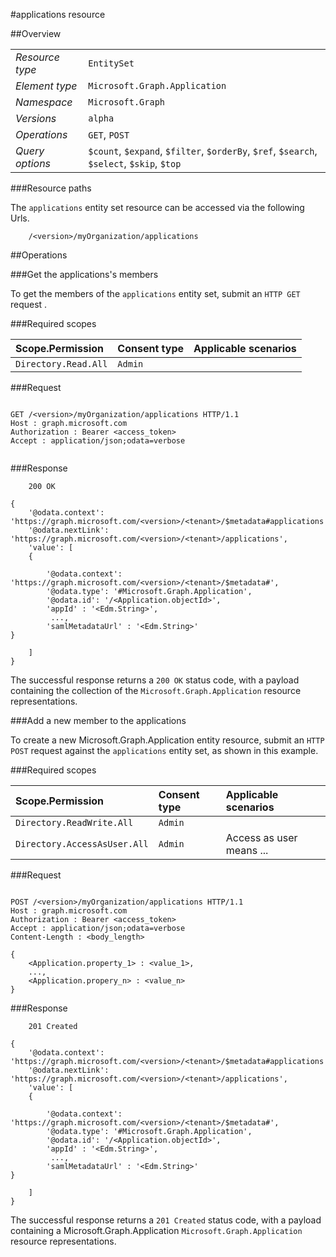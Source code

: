#applications resource

 



##Overview

|  |  | 
| :-- | :-- | 
| _Resource type_ | `EntitySet` | 
| _Element type_ | `Microsoft.Graph.Application` | 
| _Namespace_ | `Microsoft.Graph` | 
| _Versions_ | `alpha` | 
| _Operations_ | `GET`, `POST` | 
| _Query options_ | `$count`, `$expand`, `$filter`, `$orderBy`, `$ref`, `$search`, `$select`, `$skip`, `$top` | 


###Resource paths

The `applications` entity set resource can be accessed via the following Urls. 

```
	/<version>/myOrganization/applications
```





##Operations

###Get the applications's members

To get the members of the `applications` entity set, submit an `HTTP GET` request .  

###Required scopes

| Scope.Permission | Consent type | Applicable scenarios | 
| :-- | :-- | :-- | 
| `Directory.Read.All` | `Admin` |  | 
###Request

```
	
GET /<version>/myOrganization/applications HTTP/1.1
Host : graph.microsoft.com
Authorization : Bearer <access_token>
Accept : application/json;odata=verbose


```

###Response

```
	200 OK

{
	'@odata.context': 'https://graph.microsoft.com/<version>/<tenant>/$metadata#applications',
	'@odata.nextLink': 'https://graph.microsoft.com/<version>/<tenant>/applications',
	'value': [ 
	{

		'@odata.context': 'https://graph.microsoft.com/<version>/<tenant>/$metadata#',
		'@odata.type': '#Microsoft.Graph.Application',
		'@odata.id': '/<Application.objectId>',
		'appId' : '<Edm.String>',
		 ...,
		'samlMetadataUrl' : '<Edm.String>'
}

	]
}

```

The successful response returns a `200 OK` status code, with a payload containing the collection of the `Microsoft.Graph.Application` resource representations. 

###Add a new member to the applications

To create a new Microsoft.Graph.Application entity resource, submit an `HTTP POST` request against the `applications` entity set, as shown in this example. 

###Required scopes

| Scope.Permission | Consent type | Applicable scenarios | 
| :-- | :-- | :-- | 
| `Directory.ReadWrite.All` | `Admin` |  | 
| `Directory.AccessAsUser.All` | `Admin` | Access as user means ... | 
###Request

```
	
POST /<version>/myOrganization/applications HTTP/1.1
Host : graph.microsoft.com
Authorization : Bearer <access_token>
Accept : application/json;odata=verbose
Content-Length : <body_length>

{
	<Application.property_1> : <value_1>,
	...,
	<Application.propery_n> : <value_n>
}

```

###Response

```
	201 Created

{
	'@odata.context': 'https://graph.microsoft.com/<version>/<tenant>/$metadata#applications',
	'@odata.nextLink': 'https://graph.microsoft.com/<version>/<tenant>/applications',
	'value': [ 
	{

		'@odata.context': 'https://graph.microsoft.com/<version>/<tenant>/$metadata#',
		'@odata.type': '#Microsoft.Graph.Application',
		'@odata.id': '/<Application.objectId>',
		'appId' : '<Edm.String>',
		 ...,
		'samlMetadataUrl' : '<Edm.String>'
}

	]
}

```

The successful response returns a `201 Created` status code, with a payload containing a Microsoft.Graph.Application `Microsoft.Graph.Application` resource representations. 



<!-- {
"type": "#page.annotation",
"tocPath": "EntitySet/applications",
"tocItems": {
	"EntitySet/applications/Overview": "#overview",
	"EntitySet/applications/Operations": "#operations"
}
"section": "documentation"
} -->